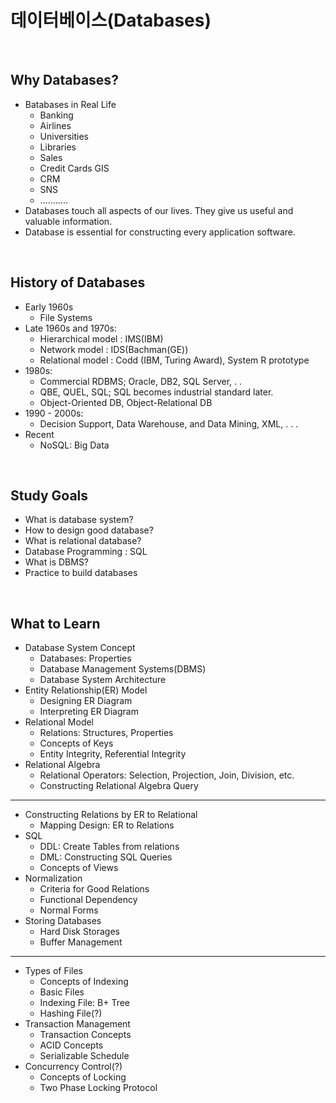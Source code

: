 # 데이터베이스(Databases)

<br>

## Why Databases?

- Batabases in Real Life
  - Banking
  - Airlines
  - Universities
  - Libraries
  - Sales
  - Credit Cards GIS
  - CRM
  - SNS
  - ...........
- Databases touch all aspects of our lives. They give us useful and valuable information.
- Database is essential for constructing every application software.

<br>

## History of Databases

- Early 1960s
  - File Systems
- Late 1960s and 1970s:
  - Hierarchical model : IMS(IBM)
  - Network model : IDS(Bachman(GE))
  - Relational model : Codd (IBM, Turing Award), System R prototype
- 1980s:
  - Commercial RDBMS; Oracle, DB2, SQL Server, . .
  - QBE, QUEL, SQL; SQL becomes industrial standard later.
  - Object-Oriented DB, Object-Relational DB
- 1990 - 2000s:
  - Decision Support, Data Warehouse, and Data Mining, XML, . . .
- Recent
  - NoSQL: Big Data

<br>

## Study Goals

- What is database system?
- How to design good database?
- What is relational database?
- Database Programming : SQL
- What is DBMS?
- Practice to build databases

<br>

## What to Learn

- Database System Concept
  - Databases: Properties
  - Database Management Systems(DBMS)
  - Database System Architecture
- Entity Relationship(ER) Model
  - Designing ER Diagram
  - Interpreting ER Diagram
- Relational Model
  - Relations: Structures, Properties
  - Concepts of Keys
  - Entity Integrity, Referential Integrity
- Relational Algebra
  - Relational Operators: Selection, Projection, Join, Division, etc.
  - Constructing Relational Algebra Query

---

- Constructing Relations by ER to Relational
  - Mapping Design: ER to Relations
- SQL
  - DDL: Create Tables from relations
  - DML: Constructing SQL Queries
  - Concepts of Views
- Normalization
  - Criteria for Good Relations
  - Functional Dependency
  - Normal Forms
- Storing Databases
  - Hard Disk Storages
  - Buffer Management

---

- Types of Files
  - Concepts of Indexing
  - Basic Files
  - Indexing File: B+ Tree
  - Hashing File(?)
- Transaction Management
  - Transaction Concepts
  - ACID Concepts
  - Serializable Schedule
- Concurrency Control(?)
  - Concepts of Locking
  - Two Phase Locking Protocol
